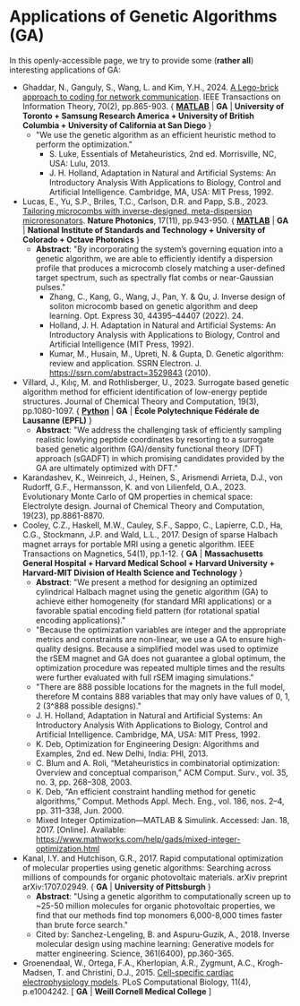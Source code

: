 # Applications of Genetic Algorithms (GA)

In this openly-accessible page, we try to provide some (**rather all**) interesting applications of GA:

* Ghaddar, N., Ganguly, S., Wang, L. and Kim, Y.H., 2024. [A Lego-brick approach to coding for network communication](https://ieeexplore.ieee.org/abstract/document/10285528). IEEE Transactions on Information Theory, 70(2), pp.865-903. { **[MATLAB](https://github.com/nadimgh/lego-brick)** | **GA** | **University of Toronto + Samsung Research America + University of British Columbia + University of California at San Diego** }
  * "We use the genetic algorithm as an efficient heuristic method to perform the optimization."
    * S. Luke, Essentials of Metaheuristics, 2nd ed. Morrisville, NC, USA: Lulu, 2013.
    * J. H. Holland, Adaptation in Natural and Artificial Systems: An Introductory Analysis With Applications to Biology, Control and Artificial Intelligence. Cambridge, MA, USA: MIT Press, 1992.
* Lucas, E., Yu, S.P., Briles, T.C., Carlson, D.R. and Papp, S.B., 2023. [Tailoring microcombs with inverse-designed, meta-dispersion microresonators](https://www.nature.com/articles/s41566-023-01252-7). **Nature Photonics**, 17(11), pp.943-950.  { **[MATLAB](https://github.com/ErwanLucas/inverseLLE)** | **GA** | **National Institute of Standards and Technology + University of Colorado + Octave Photonics** }
  * **Abstract**: "By incorporating the system’s governing equation into a genetic algorithm, we are able to efficiently identify a dispersion profile that produces a microcomb closely matching a user-defined target spectrum, such as spectrally flat combs or near-Gaussian pulses."
    * Zhang, C., Kang, G., Wang, J., Pan, Y. & Qu, J. Inverse design of soliton microcomb based on genetic algorithm and deep learning. Opt. Express 30, 44395–44407 (2022). 24.
    * Holland, J. H. Adaptation in Natural and Artificial Systems: An Introductory Analysis with Applications to Biology, Control and Artificial Intelligence (MIT Press, 1992).
    * Kumar, M., Husain, M., Upreti, N. & Gupta, D. Genetic algorithm: review and application. SSRN Electron. J. https://ssrn.com/abstract=3529843 (2010).
* Villard, J., Kılıç, M. and Rothlisberger, U., 2023. Surrogate based genetic algorithm method for efficient identification of low-energy peptide structures. Journal of Chemical Theory and Computation, 19(3), pp.1080-1097. { **[Python](https://github.com/lcbc-epfl/evolve)** | **GA** | **École Polytechnique Fédérale de Lausanne (EPFL)** }
  * **Abstract**: "We address the challenging task of efficiently sampling realistic lowlying peptide coordinates by resorting to a surrogate based genetic algorithm (GA)/density functional theory (DFT) approach (sGADFT) in which promising candidates provided by the GA are ultimately optimized with DFT."
* Karandashev, K., Weinreich, J., Heinen, S., Arismendi Arrieta, D.J., von Rudorff, G.F., Hermansson, K. and von Lilienfeld, O.A., 2023. Evolutionary Monte Carlo of QM properties in chemical space: Electrolyte design. Journal of Chemical Theory and Computation, 19(23), pp.8861-8870.
* Cooley, C.Z., Haskell, M.W., Cauley, S.F., Sappo, C., Lapierre, C.D., Ha, C.G., Stockmann, J.P. and Wald, L.L., 2017. Design of sparse Halbach magnet arrays for portable MRI using a genetic algorithm. IEEE Transactions on Magnetics, 54(1), pp.1-12. { **GA** | **Massachusetts General Hospital + Harvard Medical School + Harvard University + Harvard-MIT Division of Health Science and Technology** }
  * **Abstract**: "We present a method for designing an optimized cylindrical Halbach magnet using the genetic algorithm (GA) to achieve either homogeneity (for standard MRI applications) or a favorable spatial encoding field pattern (for rotational spatial encoding applications)."
  * "Because the optimization variables are integer and the appropriate metrics and constraints are non-linear, we use a GA to ensure high-quality designs. Because a simplified model was used to optimize the rSEM magnet and GA does not guarantee a global optimum, the optimization procedure was repeated multiple times and the results were further evaluated with full rSEM imaging simulations."
  * "There are 888 possible locations for the magnets in the full model, therefore M contains 888 variables that may only have values of 0, 1, 2 (3^888 possible designs)."
  * J. H. Holland, Adaptation in Natural and Artificial Systems: An Introductory Analysis With Applications to Biology, Control and Artificial Intelligence. Cambridge, MA, USA: MIT Press, 1992.
  * K. Deb, Optimization for Engineering Design: Algorithms and Examples, 2nd ed. New Delhi, India: PHI, 2013.
  * C. Blum and A. Roli, “Metaheuristics in combinatorial optimization: Overview and conceptual comparison,” ACM Comput. Surv., vol. 35, no. 3, pp. 268–308, 2003.
  * K. Deb, “An efficient constraint handling method for genetic algorithms,” Comput. Methods Appl. Mech. Eng., vol. 186, nos. 2–4, pp. 311–338, Jun. 2000.
  * Mixed Integer Optimization—MATLAB & Simulink. Accessed: Jan. 18, 2017. [Online]. Available: https://www.mathworks.com/help/gads/mixed-integer-optimization.html
* Kanal, I.Y. and Hutchison, G.R., 2017. Rapid computational optimization of molecular properties using genetic algorithms: Searching across millions of compounds for organic photovoltaic materials. arXiv preprint arXiv:1707.02949. { **GA** | **University of Pittsburgh** }
  * **Abstract**: "Using a genetic algorithm to computationally screen up to ~25-50 million molecules for organic photovoltaic properties, we find that our methods find top monomers 6,000-8,000 times faster than brute force search."
  * Cited by: Sanchez-Lengeling, B. and Aspuru-Guzik, A., 2018. Inverse molecular design using machine learning: Generative models for matter engineering. Science, 361(6400), pp.360-365.
* Groenendaal, W., Ortega, F.A., Kherlopian, A.R., Zygmunt, A.C., Krogh-Madsen, T. and Christini, D.J., 2015. [Cell-specific cardiac electrophysiology models](https://journals.plos.org/ploscompbiol/article?id=10.1371/journal.pcbi.1004242). PLoS Computational Biology, 11(4), p.e1004242. [ **GA** | **Weill Cornell Medical College** ]
